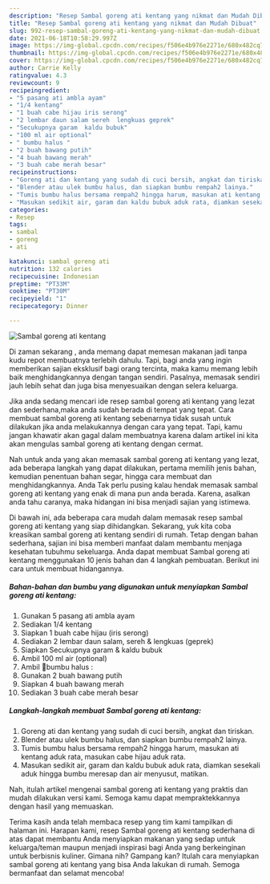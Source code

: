 ```yaml
---
description: "Resep Sambal goreng ati kentang yang nikmat dan Mudah Dibuat"
title: "Resep Sambal goreng ati kentang yang nikmat dan Mudah Dibuat"
slug: 992-resep-sambal-goreng-ati-kentang-yang-nikmat-dan-mudah-dibuat
date: 2021-06-18T10:58:29.997Z
image: https://img-global.cpcdn.com/recipes/f506e4b976e2271e/680x482cq70/sambal-goreng-ati-kentang-foto-resep-utama.jpg
thumbnail: https://img-global.cpcdn.com/recipes/f506e4b976e2271e/680x482cq70/sambal-goreng-ati-kentang-foto-resep-utama.jpg
cover: https://img-global.cpcdn.com/recipes/f506e4b976e2271e/680x482cq70/sambal-goreng-ati-kentang-foto-resep-utama.jpg
author: Carrie Kelly
ratingvalue: 4.3
reviewcount: 9
recipeingredient:
- "5 pasang ati ambla ayam"
- "1/4 kentang"
- "1 buah cabe hijau iris serong"
- "2 lembar daun salam sereh  lengkuas geprek"
- "Secukupnya garam  kaldu bubuk"
- "100 ml air optional"
- " bumbu halus "
- "2 buah bawang putih"
- "4 buah bawang merah"
- "3 buah cabe merah besar"
recipeinstructions:
- "Goreng ati dan kentang yang sudah di cuci bersih, angkat dan tiriskan."
- "Blender atau ulek bumbu halus, dan siapkan bumbu rempah2 lainya."
- "Tumis bumbu halus bersama rempah2 hingga harum, masukan ati kentang aduk rata, masukan cabe hijau aduk rata."
- "Masukan sedikit air, garam dan kaldu bubuk aduk rata, diamkan sesekali aduk hingga bumbu meresap dan air menyusut, matikan."
categories:
- Resep
tags:
- sambal
- goreng
- ati

katakunci: sambal goreng ati 
nutrition: 132 calories
recipecuisine: Indonesian
preptime: "PT33M"
cooktime: "PT30M"
recipeyield: "1"
recipecategory: Dinner

---
```



![Sambal goreng ati kentang](https://img-global.cpcdn.com/recipes/f506e4b976e2271e/680x482cq70/sambal-goreng-ati-kentang-foto-resep-utama.jpg)

Di zaman  sekarang , anda memang dapat memesan makanan jadi tanpa kudu repot membuatnya terlebih dahulu. Tapi, bagi anda yang ingin memberikan sajian eksklusif bagi orang tercinta, maka kamu memang lebih baik menghidangkannya dengan tangan sendiri. Pasalnya, memasak sendiri jauh lebih sehat dan juga bisa menyesuaikan dengan selera keluarga.

Jika anda sedang mencari ide resep sambal goreng ati kentang yang lezat dan sederhana,maka anda sudah berada di tempat yang tepat. Cara membuat sambal goreng ati kentang  sebenarnya tidak susah untuk dilakukan jika anda melakukannya dengan cara yang tepat. Tapi, kamu jangan khawatir akan gagal dalam membuatnya 
karena dalam artikel ini kita akan mengulas sambal goreng ati kentang dengan cermat.  



Nah untuk anda yang akan memasak sambal goreng ati kentang yang lezat, ada beberapa langkah yang dapat dilakukan, pertama memilih jenis bahan, kemudian penentuan bahan segar, hingga cara membuat dan menghidangkannya. Anda Tak perlu pusing kalau hendak memasak sambal goreng ati kentang yang enak di mana pun anda berada. Karena, asalkan anda  tahu caranya, maka hidangan ini bisa menjadi sajian yang istimewa.

Di bawah ini, ada beberapa cara mudah dalam memasak resep sambal goreng ati kentang yang siap dihidangkan. Sekarang, yuk kita coba kreasikan sambal goreng ati kentang sendiri di rumah. Tetap dengan bahan sederhana, sajian ini bisa memberi manfaat dalam membantu menjaga kesehatan tubuhmu sekeluarga. Anda dapat membuat Sambal goreng ati kentang menggunakan 10 jenis bahan dan 4 langkah pembuatan. Berikut ini cara untuk membuat hidangannya.

<!--inarticleads1-->

##### Bahan-bahan dan bumbu yang digunakan untuk menyiapkan Sambal goreng ati kentang:

1. Gunakan 5 pasang ati ambla ayam
1. Sediakan 1/4 kentang
1. Siapkan 1 buah cabe hijau (iris serong)
1. Sediakan 2 lembar daun salam, sereh &amp; lengkuas (geprek)
1. Siapkan Secukupnya garam &amp; kaldu bubuk
1. Ambil 100 ml air (optional)
1. Ambil  📍bumbu halus :
1. Gunakan 2 buah bawang putih
1. Siapkan 4 buah bawang merah
1. Sediakan 3 buah cabe merah besar




<!--inarticleads2-->

##### Langkah-langkah membuat Sambal goreng ati kentang:

1. Goreng ati dan kentang yang sudah di cuci bersih, angkat dan tiriskan.
1. Blender atau ulek bumbu halus, dan siapkan bumbu rempah2 lainya.
1. Tumis bumbu halus bersama rempah2 hingga harum, masukan ati kentang aduk rata, masukan cabe hijau aduk rata.
1. Masukan sedikit air, garam dan kaldu bubuk aduk rata, diamkan sesekali aduk hingga bumbu meresap dan air menyusut, matikan.




Nah, itulah artikel mengenai  sambal goreng ati kentang  yang praktis dan mudah dilakukan versi kami. Semoga kamu dapat mempraktekkannya dengan hasil yang memuaskan. 

Terima kasih anda telah membaca resep yang tim kami tampilkan di halaman ini. Harapan kami, resep  Sambal goreng ati kentang sederhana di atas dapat membantu Anda menyiapkan makanan yang sedap untuk keluarga/teman maupun menjadi inspirasi bagi Anda yang berkeinginan untuk berbisnis kuliner. Gimana nih? Gampang kan? Itulah cara menyiapkan sambal goreng ati kentang yang bisa Anda lakukan di rumah. Semoga bermanfaat dan selamat mencoba!

